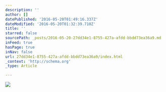 ```yaml
---
description: ''
author: []
datePublished: '2016-05-20T01:49:16.337Z'
dateModified: '2016-05-20T01:32:39.710Z'
title: ''
starred: false
sourcePath: _posts/2016-05-20-27dd34e1-8755-427a-afdd-bbdd73ea36a9.md
inFeed: true
hasPage: true
inNav: false
url: 27dd34e1-8755-427a-afdd-bbdd73ea36a9/index.html
_context: 'http://schema.org'
_type: Article

---
```

![](https://the-grid-user-content.s3-us-west-2.amazonaws.com/272cc935-a42f-402e-8b66-c98f7bdc9679.jpg)